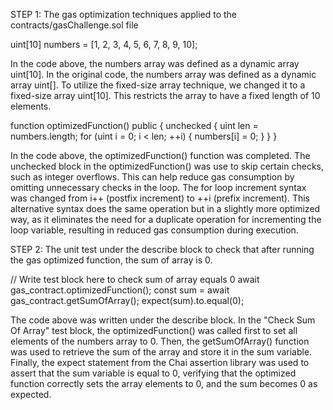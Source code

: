 STEP 1:
The gas optimization techniques applied to the contracts/gasChallenge.sol file 

uint[10] numbers = [1, 2, 3, 4, 5, 6, 7, 8, 9, 10];


In the code above, the numbers array was defined as a dynamic array uint[10]. In the original code, the numbers array was defined as a dynamic array uint[]. To utilize the fixed-size array technique, we changed it to a fixed-size array uint[10]. This restricts the array to have a fixed length of 10 elements.

function optimizedFunction() public {
        unchecked {
            uint len = numbers.length;
            for (uint i = 0; i < len; ++i) {
                numbers[i] = 0;
            }
        }
    }

In the code above, the optimizedFunction() function was completed. 
The unchecked block in the optimizedFunction() was use to skip certain checks, such as integer overflows. This can help reduce gas consumption by omitting unnecessary checks in the loop.
The for loop increment syntax was changed from i++ (postfix increment) to ++i (prefix increment). This alternative syntax does the same operation but in a slightly more optimized way, as it eliminates the need for a duplicate operation for incrementing the loop variable, resulting in reduced gas consumption during execution.

STEP 2:
The unit test under the describe block to check that after running the gas optimized function, the sum of array is 0.

// Write test block here to check sum of array equals 0
      await gas_contract.optimizedFunction();
      const sum = await gas_contract.getSumOfArray();
      expect(sum).to.equal(0);

The code above was written under the describe block.
In the "Check Sum Of Array" test block, the optimizedFunction() was called first to set all elements of the numbers array to 0. Then, the getSumOfArray() function was used to retrieve the sum of the array and store it in the sum variable. Finally, the expect statement from the Chai assertion library was used to assert that the sum variable is equal to 0, verifying that the optimized function correctly sets the array elements to 0, and the sum becomes 0 as expected.

